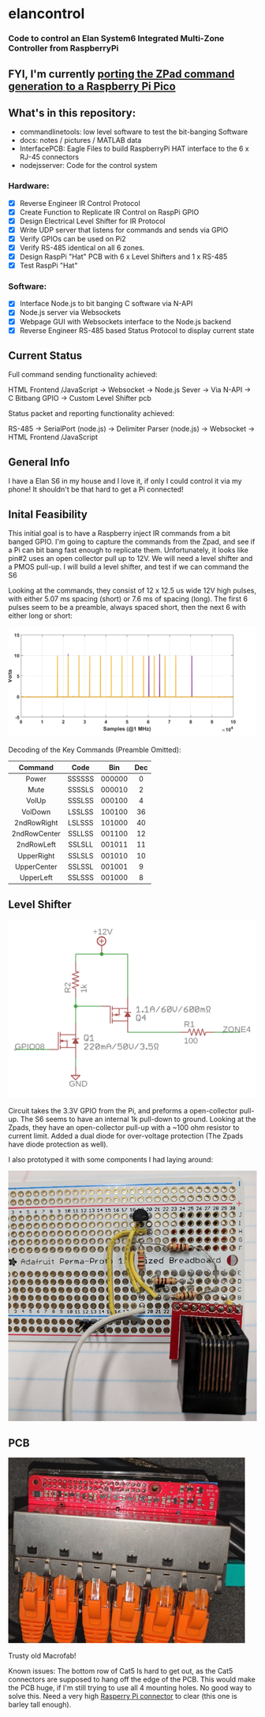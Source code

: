 # elancontrol
### Code to control an Elan System6 Integrated Multi-Zone Controller from RaspberryPi

## FYI, I'm currently [porting the ZPad command generation to a Raspberry Pi Pico](https://github.com/jeremyrode/pico_elancontrol)

## What's in this repository:
- commandlinetools: low level software to test the bit-banging Software
- docs: notes / pictures / MATLAB data
- InterfacePCB: Eagle Files to build RaspberryPi HAT interface to the 6 x RJ-45 connectors
- nodejsserver: Code for the control system

### Hardware:

- [x] Reverse Engineer IR Control Protocol
- [x] Create Function to Replicate IR Control on RaspPi GPIO
- [x] Design Electrical Level Shifter for IR Protocol
- [x] Write UDP server that listens for commands and sends via GPIO
- [x] Verify GPIOs can be used on Pi2
- [x] Verify RS-485 identical on all 6 zones.
- [x] Design RaspPi "Hat" PCB with 6 x Level Shifters and 1 x RS-485
- [x] Test RaspPi "Hat"

### Software:

- [x] Interface Node.js to bit banging C software via N-API
- [x] Node.js server via Websockets
- [x] Webpage GUI with Websockets interface to the Node.js backend
- [x] Reverse Engineer RS-485 based Status Protocol to display current state

## Current Status
Full command sending functionality achieved:

HTML Frontend /JavaScript ->  Websocket -> Node.js Sever -> Via N-API -> C Bitbang GPIO -> Custom Level Shifter pcb

Status packet and reporting functionality achieved:

 RS-485 -> SerialPort (node.js) -> Delimiter Parser (node.js) -> Websocket -> HTML Frontend /JavaScript

## General Info
I have a Elan S6 in my house and I love it, if only I could control it via my phone!  It shouldn't be that hard to get a Pi connected!

## Inital Feasibility
This initial goal is to have a Raspberry inject IR commands from a bit banged GPIO.  I'm going to capture the commands from the Zpad, and see if a Pi can bit bang fast enough to replicate them.  Unfortunately, it looks like pin#2 uses an open collector pull up to 12V.  We will need a level shifter and a PMOS pull-up.  I will build a level shifter, and test if we can command the S6

Looking at the commands, they consist of 12 x 12.5 us wide 12V high pulses, with either 5.07 ms spacing (short) or 7.6 ms of spacing (long).
The first 6 pulses seem to be a preamble, always spaced short, then the next 6 with either long or short:

![alt text](docs/ElanZpadCodes.png "Elan S6 Command Scope Capture")

Decoding of the Key Commands (Preamble Omitted):

| Command  | Code | Bin | Dec |
| :------: |:----:|:---:|:---:|
| Power | SSSSSS | 000000 | 0 |
| Mute | SSSSLS | 000010 | 2 |
| VolUp | SSSLSS | 000100 | 4 |
| VolDown | LSSLSS | 100100 | 36 |
| 2ndRowRight | LSLSSS | 101000 | 40 |
| 2ndRowCenter | SSLLSS | 001100 | 12 |
| 2ndRowLeft | SSLSLL | 001011 | 11 |
| UpperRight | SSLSLS | 001010 | 10 |
| UpperCenter | SSLSSL | 001001 | 9 |
| UpperLeft | SSLSSS | 001000 | 8 |

## Level Shifter

![alt text](docs/level_shifter.png "Level Shifter Schematic")

Circuit takes the 3.3V GPIO from the Pi, and preforms a open-collector pull-up.  The S6 seems to have an internal 1k pull-down to ground.  Looking at the Zpads, they have an open-collector pull-up with a ~100 ohm resistor to current limit.  Added a dual diode for over-voltage protection (The Zpads have diode protection as well).

I also prototyped it with some components I had laying around:

![alt text](docs/level_shifter_proto.jpg "Level Shifter Prototype")

## PCB

![alt text](docs/pcb.jpg "Assembled PCB")

Trusty old Macrofab!

Known issues:  The bottom row of Cat5 Is hard to get out, as the Cat5 connectors are supposed to hang off the edge of the PCB.  This would make the PCB huge, if I'm still trying to use all 4 mounting holes.  No good way to solve this.  Need a very high [Rasperry Pi connector](https://www.amazon.com/gp/product/B0756KM3GB/ref=oh_aui_search_detailpage?ie=UTF8&psc=1) to clear (this one is barley tall enough).
